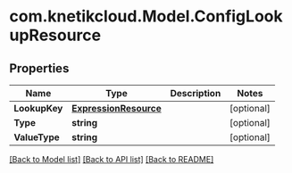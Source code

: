 # com.knetikcloud.Model.ConfigLookupResource
## Properties

Name | Type | Description | Notes
------------ | ------------- | ------------- | -------------
**LookupKey** | [**ExpressionResource**](ExpressionResource.md) |  | [optional] 
**Type** | **string** |  | [optional] 
**ValueType** | **string** |  | [optional] 

[[Back to Model list]](../README.md#documentation-for-models) [[Back to API list]](../README.md#documentation-for-api-endpoints) [[Back to README]](../README.md)

